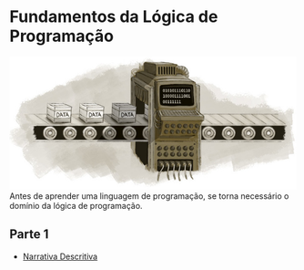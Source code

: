 # Fundamentos da Lógica de Programação
![](./img/mysterious-computer.jpg)
Antes de aprender uma linguagem de programação, se torna necessário o domínio
da lógica de programação.



## Parte 1
- [Narrativa Descritiva](https://github.com/nildoeti/fundamentos-da-logica-de-programacao/blob/main/narracao-descritiva/narracao-descritiva.md)



